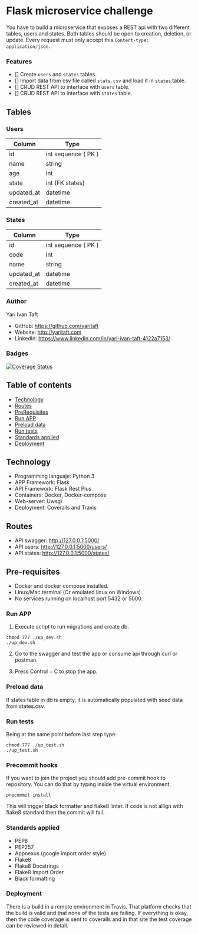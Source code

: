 # Flask microservice challenge

You have to build a microservice that exposes a REST api with two different
tables, users and states. Both tables should be open to creation, deletion,
or update. Every request must only accept this `Content-type: application/json`.

### Features
- [] Create `users` and `states` tables.
- [] Import data from csv file called `stats.csv` and load it in `states` table.
- [] CRUD REST API to interface with `users` table.
- [] CRUD REST API to interface with `states` table.

## Tables


### Users

Column | Type
------ | ----
id | int sequence ( PK )
name | string
age | int
state | int (FK states)
updated_at | datetime
created_at | datetime

### States
Column | Type
------ | ----
id | int sequence ( PK )
code | int
name | string
updated_at | datetime
created_at | datetime

### Author

Yari Ivan Taft

- GitHub: https://github.com/yaritaft
- Website: http://yaritaft.com
- LinkedIn: https://www.linkedin.com/in/yari-ivan-taft-4122a7153/

### Badges
[![Coverage Status](https://coveralls.io/repos/github/yaritaft/microservices_flask_challenge_bkr/badge.svg?branch=master)](https://coveralls.io/github/yaritaft/microservices_flask_challenge_bkr?branch=master)

## Table of contents

- [Technology](#Technology)
- [Routes](#Routes)
- [PreRequisites](#Pre-requisites)
- [Run APP](#Run-APP)
- [Preload data](#Preload-data)
- [Run tests](#Run-tests)
- [Standards applied](#Standards-applied)
- [Deployment](#Deployment)

## Technology

- Programming languaje: Python 3
- APP Framework: Flask
- API Framework: Flask Rest Plus
- Containers: Docker, Docker-compose
- Web-server: Uwsgi
- Deployment: Coveralls and Travis

## Routes

- API swagger: http://127.0.0.1:5000/
- API users: http://127.0.0.1:5000/users/
- API states: http://127.0.0.1:5000/states/

## Pre-requisites

- Docker and docker compose installed.
- Linux/Mac terminal (Or emulated linux on Windows)
- No services running on localhost port 5432 or 5000.

### Run APP

1) Execute script to run migrations and create db.
```
chmod 777 ./up_dev.sh
./up_dev.sh
```

2) Go to the swagger and test the app or consume api through curl or postman.

3) Press Control + C to stop the app.

### Preload data

If states table in db is empty, it is automatically populated with seed
data from states.csv.

### Run tests

Being at the same point before last step type:

```
chmod 777 ./up_test.sh
./up_test.sh
```

### Precommit hooks

If you want to join the project you should add pre-commit hook to repository.
You can do that by typing inside the virtual environment:

```
precommit install
```

This will trigger black formatter and flake8 linter. If code is not allign with
flake8 standard then the commit will fail.

### Standards applied

- PEP8
- PEP257
- Appnexus (google import order style)
- Flake8
- Flake8 Docstrings
- Flake8 Import Order
- Black formatting

### Deployment

There is a build in a remote environment in Travis. That platform checks that
the build is valid and that none of the tests are failing. If everything is
okay, then the code coverage is sent to coveralls and in that site the test
coverage can be reviewed in detail.